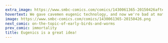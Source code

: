 ```yaml
---
extra_image: https://www.smbc-comics.com/comics/1430061365-20150426after.png
hovertext: We gave cavemen eugenic technology, and now we're bad at math, but really good at killing the weakest gazelle.
image: https://www.smbc-comics.com/comics/1430061365-20150426.png
next_comic: on-the-topic-of-early-birds-and-worms
prev_comic: immortality
title: Eugenics is a great idea!
---
```


